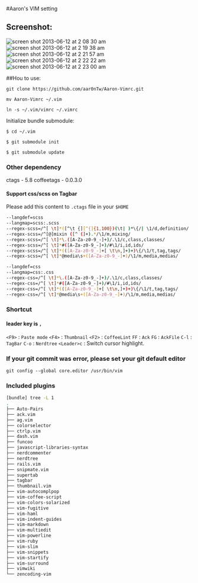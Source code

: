 #Aaron's VIM setting

## Screenshot:

![screen shot 2013-06-12 at 2 08 30 am](https://f.cloud.github.com/assets/935988/638746/49f91f04-d2c4-11e2-9198-f094cfdf9570.png)
![screen shot 2013-06-12 at 2 19 38 am](https://f.cloud.github.com/assets/935988/638747/4a21686a-d2c4-11e2-896c-c4cf9ee35ea2.png)
![screen shot 2013-06-12 at 2 21 57 am](https://f.cloud.github.com/assets/935988/638750/4a633970-d2c4-11e2-980e-e80eeeaf8f67.png)
![screen shot 2013-06-12 at 2 22 22 am](https://f.cloud.github.com/assets/935988/638751/4a6f485a-d2c4-11e2-87ab-0d897062c4f0.png)
![screen shot 2013-06-12 at 2 23 00 am](https://f.cloud.github.com/assets/935988/638754/53ddaf1c-d2c4-11e2-8084-73d8201a1595.png)

##Hou to use:

`git clone https://github.com/aar0nTw/Aaron-Vimrc.git`

`mv Aaron-Vimrc ~/.vim`

`ln -s ~/.vim/vimrc ~/.vimrc`

Initialize bundle submodule:

```
$ cd ~/.vim

$ git submodule init

$ git submodule update
```

### Other dependency
ctags - 5.8
coffeetags - 0.0.3.0

#### Support css/scss on Tagbar

Please add this content to `.ctags` file in your `$HOME`

```sh
--langdef=scss
--langmap=scss:.scss
--regex-scss=/^[ \t]*([^\t {][^{]{1,100})(\t| )*\{/| \1/d,definition/
--regex-scss=/^[@]mixin ([^ (]+).*/\1/m,mixing/
--regex-scss=/^[ \t]*\.([A-Za-z0-9_-]+)/.\1/c,class,classes/
--regex-scss=/^[ \t]*#([A-Za-z0-9_-]+)/#\1/i,id,ids/
--regex-scss=/^[ \t]*(([A-Za-z0-9_-]+[ \t\n,]+)+)\{/\1/t,tag,tags/
--regex-scss=/^[ \t]*@media\s+([A-Za-z0-9_-]+)/\1/m,media,medias/ 

--langdef=css
--langmap=css:.css
--regex-css=/^[ \t]*\.([A-Za-z0-9_-]+)/.\1/c,class,classes/
--regex-css=/^[ \t]*#([A-Za-z0-9_-]+)/#\1/i,id,ids/
--regex-css=/^[ \t]*(([A-Za-z0-9_-]+[ \t\n,]+)+)\{/\1/t,tag,tags/
--regex-css=/^[ \t]*@media\s+([A-Za-z0-9_-]+)/\1/m,media,medias/ 
```

### Shortcut
#### leader key is `,`

`<F9>` : `Paste mode`
`<F4>` : `Thumbnail`
`<F2>` : `CoffeeLint`
`FF` : `Ack`
`FG` : `AckFile`
`C-l` : `TagBar`
`C-o` : `Nerdtree`
`<Leader>c` : Switch cursor highlight.

### If your git commit was error, please set your git default editor
`git config --global core.editor /usr/bin/vim`

### Included plugins

```sh
[bundle] tree -L 1                                                                                                                                                                                                                                                                                      10:52:05  ☁  master ☀
.
├── Auto-Pairs
├── ack.vim
├── ag.vim
├── colorselector
├── ctrlp.vim
├── dash.vim
├── funcoo
├── javascript-libraries-syntax
├── nerdcommenter
├── nerdtree
├── rails.vim
├── snipmate.vim
├── supertab
├── tagbar
├── thumbnail.vim
├── vim-autocomplpop
├── vim-coffee-script
├── vim-colors-solarized
├── vim-fugitive
├── vim-haml
├── vim-indent-guides
├── vim-markdown
├── vim-multiedit
├── vim-powerline
├── vim-ruby
├── vim-slim
├── vim-snippets
├── vim-startify
├── vim-surround
├── vimwiki
└── zencoding-vim
```
